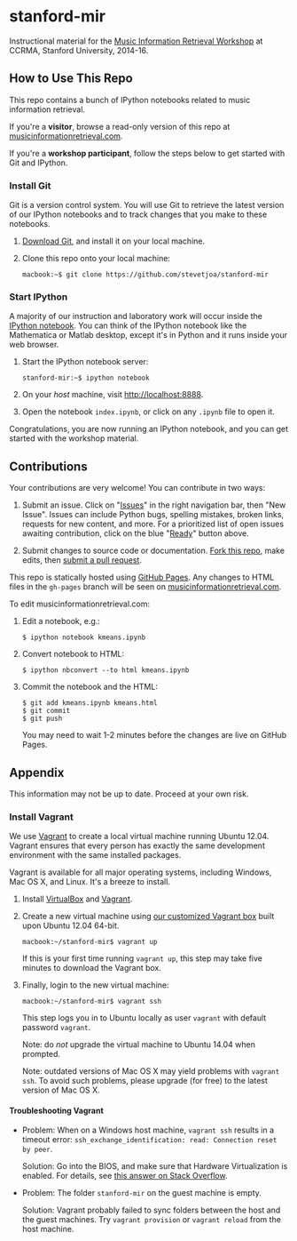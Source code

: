 stanford-mir
============

Instructional material for the [Music Information Retrieval Workshop](https://ccrma.stanford.edu/workshops/music-information-retrieval-mir) at CCRMA, Stanford University, 2014-16.


How to Use This Repo
--------------------

This repo contains a bunch of IPython notebooks related to music information retrieval.

If you're a **visitor**, browse a read-only version of this repo at [musicinformationretrieval.com](http://musicinformationretrieval.com).

If you're a **workshop participant**, follow the steps below to get started with Git and IPython.


### Install Git

Git is a version control system. You will use Git to retrieve the latest version of our IPython notebooks and to track changes that you make to these notebooks.

1.  [Download Git](http://git-scm.com), and install it on your local machine.

2.  Clone this repo onto your local machine:

        macbook:~$ git clone https://github.com/stevetjoa/stanford-mir

### Start IPython

A majority of our instruction and laboratory work will occur inside the [IPython notebook](http://ipython.org/notebook.html). You can think of the IPython notebook like the Mathematica or Matlab desktop, except it's in Python and it runs inside your web browser.

1.  Start the IPython notebook server:

        stanford-mir:~$ ipython notebook

2.  On your *host* machine, visit <http://localhost:8888>. 

3.  Open the notebook `index.ipynb`, or click on any `.ipynb` file to open it.

Congratulations, you are now running an IPython notebook, and you can get started with the workshop material.


Contributions
-------------

Your contributions are very welcome! You can contribute in two ways:

1. Submit an issue. Click on "[Issues](https://github.com/stevetjoa/stanford-mir/issues)" in the right navigation bar, then "New Issue".  Issues can include Python bugs, spelling mistakes, broken links, requests for new content, and more.  For a prioritized list of open issues awaiting contribution, click on the blue "[Ready](https://waffle.io/stevetjoa/stanford-mir)" button above.

2. Submit changes to source code or documentation. [Fork this repo](https://help.github.com/articles/fork-a-repo), make edits, then [submit a pull request](https://help.github.com/articles/using-pull-requests).

This repo is statically hosted using [GitHub Pages](https://pages.github.com/). Any changes to HTML files in the `gh-pages` branch will be seen on [musicinformationretrieval.com](http://musicinformationretrieval.com).

To edit musicinformationretrieval.com:

1.  Edit a notebook, e.g.:

        $ ipython notebook kmeans.ipynb

2.  Convert notebook to HTML:

        $ ipython nbconvert --to html kmeans.ipynb

3.  Commit the notebook and the HTML:

        $ git add kmeans.ipynb kmeans.html
        $ git commit
        $ git push

    You may need to wait 1-2 minutes before the changes are live on GitHub Pages.


Appendix
--------

This information may not be up to date. Proceed at your own risk.

### Install Vagrant

We use [Vagrant](http://vagrantup.com) to create a local virtual machine running Ubuntu 12.04. Vagrant ensures that every person has exactly the same development environment with the same installed packages. 

Vagrant is available for all major operating systems, including Windows, Mac OS X, and Linux. It's a breeze to install.

1.  Install [VirtualBox](https://www.virtualbox.org) and [Vagrant](http://vagrantup.com).

2.  Create a new virtual machine using [our customized Vagrant box](https://vagrantcloud.com/stevetjoa/stanford-mir) built upon Ubuntu 12.04 64-bit.

        macbook:~/stanford-mir$ vagrant up

    If this is your first time running `vagrant up`, this step may take five minutes to download the Vagrant box.

3.  Finally, login to the new virtual machine:

        macbook:~/stanford-mir$ vagrant ssh

    This step logs you in to Ubuntu locally as user `vagrant` with default password `vagrant`.

    Note: do *not* upgrade the virtual machine to Ubuntu 14.04 when prompted.

    Note: outdated versions of Mac OS X may yield problems with `vagrant ssh`. To avoid such problems, please upgrade (for free) to the latest version of Mac OS X.

#### Troubleshooting Vagrant

*   Problem: When on a Windows host machine, `vagrant ssh` results in a timeout error: `ssh_exchange_identification: read: Connection reset by peer`.

    Solution: Go into the BIOS, and make sure that Hardware Virtualization is enabled. For details, see [this answer on Stack Overflow](http://stackoverflow.com/questions/22575261/vagrant-stuck-connection-timeout-retrying/25504245#25504245). 

*   Problem: The folder `stanford-mir` on the guest machine is empty.

    Solution: Vagrant probably failed to sync folders between the host and the guest machines. Try `vagrant provision` or `vagrant reload` from the host machine.

